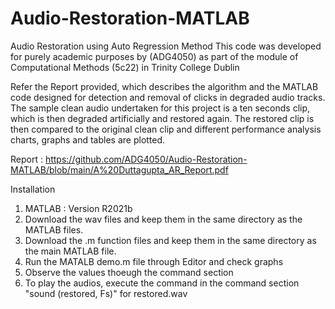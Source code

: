 # Audio-Restoration-MATLAB
Audio Restoration using Auto Regression Method
This code was developed for purely academic purposes by (ADG4050) as part of the module of Computational Methods (5c22) in Trinity College Dublin

Refer the Report provided, which describes the algorithm and the MATLAB code designed for detection and removal of clicks in degraded audio tracks. The sample clean audio undertaken for this project is a ten
seconds clip, which is then degraded artificially and restored again. The restored clip is then compared to the original clean clip and different performance analysis charts, graphs and tables
are plotted. 

Report : https://github.com/ADG4050/Audio-Restoration-MATLAB/blob/main/A%20Duttagupta_AR_Report.pdf

Installation
1) MATLAB : Version R2021b
2) Download the wav files and keep them in the same directory as the MATLAB files.
3) Download the .m function files and keep them in the same directory as the main MATLAB file.
4) Run the MATALB demo.m file through Editor and check graphs
5) Observe the values thoeugh the command section
6) To play the audios, execute the command in the command section "sound (restored, Fs)" for restored.wav
